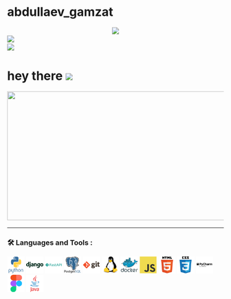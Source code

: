 # abdullaev_gamzat
<div id="header" align="center">
	<img src="https://media.giphy.com/media/v1.Y2lkPTc5MGI3NjExem9nOXJ6eHlhcjZmZjg5OXk4d2N5OHhiM2MzdWYyZ3kzbTdpN293YyZlcD12MV9pbnRlcm5hbF9naWZfYnlfaWQmY3Q9cw/M9gbBd9nbDrOTu1Mqx/giphy.gif" width="100"/>
</div>

<div id="badges">
  <a href="t.me/@gamzat">
  	<img src="https://img.shields.io/badge/Telegram-blue?logo=telegram&logoColor=black&style=for-the-badge"/>
  </a>
</div>

<img src="https://komarev.com/ghpvc/?username=GGGamzat&style=flat-square&color=blue"/>

<h1>
  hey there
  <img src="https://media.giphy.com/media/hvRJCLFzcasrR4ia7z/giphy.gif" width="30px"/>
</h1>

<div align="center">
  <img src="https://media.giphy.com/media/dWesBcTLavkZuG35MI/giphy.gif" width="600" height="300"/>
</div>

---

### :hammer_and_wrench: Languages and Tools :
<div>
	<img src="https://github.com/devicons/devicon/blob/master/icons/python/python-original-wordmark.svg" width="40" height="40">
	<img src="https://github.com/devicons/devicon/blob/master/icons/django/django-plain-wordmark.svg" width="40" height="40">
	<img src="https://github.com/devicons/devicon/blob/master/icons/fastapi/fastapi-original-wordmark.svg" width="40" height="40">
	<img src="https://github.com/devicons/devicon/blob/master/icons/postgresql/postgresql-original-wordmark.svg" width="40" height="40">
	<img src="https://github.com/devicons/devicon/blob/master/icons/git/git-original-wordmark.svg" width="40" height="40">
	<img src="https://github.com/devicons/devicon/blob/master/icons/linux/linux-original.svg" width="40" height="40">
	<img src="https://github.com/devicons/devicon/blob/master/icons/docker/docker-original-wordmark.svg" width="40" height="40">
	<img src="https://github.com/devicons/devicon/blob/master/icons/javascript/javascript-original.svg" width="40" height="40">
	<img src="https://github.com/devicons/devicon/blob/master/icons/html5/html5-original-wordmark.svg" width="40" height="40">
	<img src="https://github.com/devicons/devicon/blob/master/icons/css3/css3-original-wordmark.svg" width="40" height="40">
	<img src="https://github.com/devicons/devicon/blob/master/icons/pycharm/pycharm-original-wordmark.svg" width="40" height="40">
	<img src="https://github.com/devicons/devicon/blob/master/icons/figma/figma-original.svg" width="40" height="40">
	<img src="https://github.com/devicons/devicon/blob/master/icons/java/java-original-wordmark.svg" width="40" height="40">
</div>